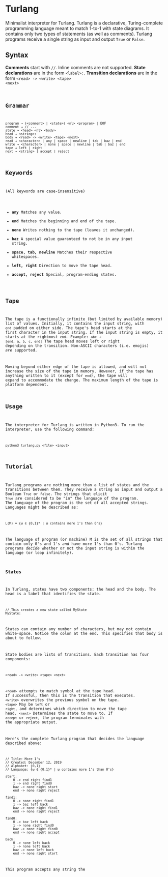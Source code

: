 # Turlang
Minimalist interpreter for Turlang. Turlang is a declarative, Turing-complete programming language meant to match 1-to-1 with state diagrams. It contains only two types of statements (as well as comments). Turlang programs receive a single string as input and output ```True``` or ```False```.

## Syntax
<b>Comments</b> start with ```//```. Inline comments are not supported.
<b>State declarations</b> are in the form ```<label>:```.
<b>Transition declarations</b> are in the form <code>\<read> -> \<write> \<tape> \<next>

## Grammar
    program → (<comment> | <state>) <nl> <program> | EOF
    comment → // ...
    state → <head> <nl> <body>
    head → <string>:
    body → <read> -> <write> <tape> <next>
    read → <character> | any | space | newline | tab | baz | end
    write → <character> | none | space | newline | tab | baz | end
    tape → left | right
    next → <string> | accept | reject
## Keywords
(All keywords are case-insensitive)
* <b>any</b> Matches any value.
* <b>end</b> Matches the beginning and end of the tape.
* <b>none</b> Writes nothing to the tape (leaves it unchanged).
* <b>baz</b> A special value guaranteed to not be in any input string.
* <b>space, tab, newline</b> Matches their respective whitespaces.
* <b>left, right</b> Direction to move the tape head.
* <b>accept, reject</b> Special, program-ending states.
## Tape

The tape is a functionally infinite (but limited by available memory) list of values. Initially, it contains the input string, with ```end``` padded on either side. The tape's head starts at the first character in the input string. If the input string is empty, it starts at the rightmost ```end```.
Example: ```abc``` → ```[end, a, b, c, end]``` The tape head moves left or right depending on the transition. Non-ASCII characters (i.e. emojis) <i>are</i> supported.

Moving beyond either edge of the tape is allowed, and will not increase the size of the tape in memory. However, if the tape has anything written to it (except for ```end```), the tape will expand to accommodate the change. The maximum length of the tape is platform dependent.

## Usage
The interpreter for Turlang is written in Python3. To run the interpreter, use the following command:

    python3 turlang.py <file> <input>
    
## Tutorial
Turlang programs are nothing more than a list of states and the transitions between them. They receive a string as input and output a Boolean ```True``` or ```False```. The strings that elicit ```True``` are considered to be "in" the language of the program. The language of the program is the set of all accepted strings. Languages might be described as:

    L(Μ) = {ω ∈ {0,1}* | ω contains more 1's than 0's}
 
 The language of program (or machine) Μ is the set of all strings that contain only 0's and 1's <i>and</i> have more 1's than 0's. Turlang programs *decide* whether or not the input string is within the language (or loop infinitely).
### States
In Turlang, states have two components: the head and the body. The head is a label that identifies the state.
    
    // This creates a new state called MyState
    MyState:
States can contain any number of characters, but may not contain white-space. Notice the colon at the end. This specifies that body is about to follow.

State bodies are lists of transitions. Each transition has four components:

    <read> -> <write> <tape> <next>
```<read>``` attempts to match symbol at the tape head. If successful, then this is the transition that executes.
```<write>``` overwrites the previous symbol on the tape.
```<tape>``` May be ```left``` or ```right```, and determines which direction to move the tape head.
```<next>``` Determines the state to move to. If ```accept``` or ```reject```, the program terminates with the appropriate output.

Here's the complete Turlang program that decides the language described above:

    // Title: More 1's
    // Created: December 12, 2019
    // Alphabet: {0,1}
    // Language: {ω ∈ {0,1}* | ω contains more 1's than 0's}
    
    start:
        0 -> end right find1
        1 -> end right find0
        baz -> none right start
        end -> none right reject

	find1:
	    0 -> none right find1
	    1 -> baz left back
	    baz -> none right find1
	    end -> none right reject
 
	find0:
	    0 -> baz left back
	    1 -> none right find0
	    baz -> none right find0
	    end -> none right accept

	back:
	    0 -> none left back
	    1 -> none left back
	    baz -> none left back
	    end -> none right start


This program accepts any string the 
